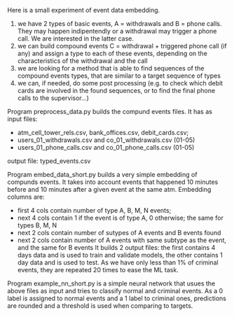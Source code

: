 Here is a small experiment of event data embedding.

1. we have 2 types of basic events, A = withdrawals and B = phone calls. They may happen indipentendly or a withdrawal may trigger a phone call. We are interested in the latter case.
2. we can build compound events C = withdrawal + triggered phone call (if any) and assign a type to each of these events, depending on the characteristics of the withdrawal and the call
3. we are looking for a method that is able to find sequences of the compound events types, that are similar to a target sequence of types
4. we can, if needed, do some post processing (e.g. to check which debit cards are involved in the found sequences, or to find the final phone calls to the supervisor...)

Program preprocess_data.py builds the compund events files. It has as input files: 
   - atm_cell_tower_rels.csv, bank_offices.csv, debit_cards.csv;
   - users_01_withdrawals.csv and co_01_withdrawals.csv (01-05)
   - users_01_phone_calls.csv and co_01_phone_calls.csv (01-05)

output file: typed_events.csv


Program embed_data_short.py builds a very simple embedding of compunds events. It takes into account events that happened 10 minutes
   before and 10 minutes after a given event at the same atm. Embedding columns are:
   - first 4 cols contain number of type A, B, M, N events; 
   - next 4 cols contain 1 if the event is of type A, 0 otherwise; the same for types B, M, N
   - next 2 cols contain number of sutypes of A events and B events found
   - next 2 cols contain number of A events with same subtype as the event, and the same for B events
It builds 2 output files: the first contains 4 days data and is used to train and validate models, the other contains 1 day data and is used to test.
As we have only less than 1% of criminal events, they are repeated 20 times to ease the ML task.

Program example_nn_short.py is a simple neural network that usues the above files as input and tries to classify normal and criminal events.
As a 0 label is assigned to normal events and a 1 label to criminal ones, predictions are rounded and a threshold is used when comparing to targets.